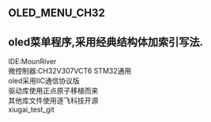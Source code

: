 ## OLED_MENU_CH32     
## oled菜单程序,采用经典结构体加索引写法.     
IDE:MounRiver    
微控制器:CH32V307VCT6 STM32通用    
oled采用IIC通信协议版     
驱动库使用正点原子移植而来    
其他库文件使用逐飞科技开源    
xiugai_test_git
